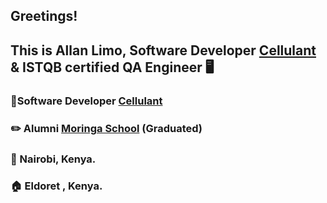 ## Greetings!

## This is Allan Limo, Software Developer <a href="https://www.cellulant.io/" target="_blank">Cellulant</a> &  ISTQB certified QA Engineer :desktop_computer:	

### :briefcase:Software Developer <a href="https://www.cellulant.io/" target="_blank">Cellulant</a>

### :pencil2:	Alumni <a href="https://moringaschool.com">Moringa School</a> (Graduated)
 
 ### :pushpin:	Nairobi, Kenya.

### :house:	Eldoret , Kenya.


